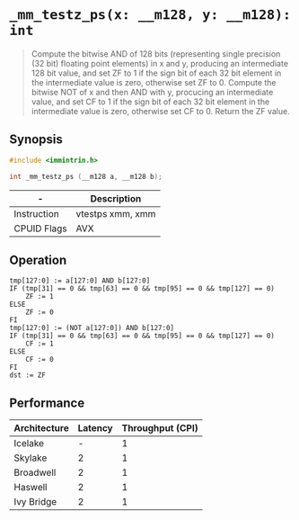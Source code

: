 `_mm_testz_ps(x: __m128, y: __m128): int`
=========================================

> Compute the bitwise AND of 128 bits (representing single precision (32 bit) floating point elements) in x and y, producing an intermediate 128 bit value, and set ZF to 1 if the sign bit of each 32 bit element in the intermediate value is zero, otherwise set ZF to 0. Compute the bitwise NOT of x and then AND with y, procucing an intermediate value, and set CF to 1 if the sign bit of each 32 bit element in the intermediate value is zero, otherwise set CF to 0. Return the ZF value.

## Synopsis

```c
#include <immintrin.h>

int _mm_testz_ps (__m128 a, __m128 b);
```

| -           | Description      |
| ----------- | ---------------- |
| Instruction | vtestps xmm, xmm |
| CPUID Flags | AVX              |

## Operation

```
tmp[127:0] := a[127:0] AND b[127:0]
IF (tmp[31] == 0 && tmp[63] == 0 && tmp[95] == 0 && tmp[127] == 0)
	ZF := 1
ELSE
	ZF := 0
FI
tmp[127:0] := (NOT a[127:0]) AND b[127:0]
IF (tmp[31] == 0 && tmp[63] == 0 && tmp[95] == 0 && tmp[127] == 0)
	CF := 1
ELSE
	CF := 0
FI
dst := ZF
```

## Performance

| Architecture | Latency | Throughput (CPI) |
| ------------ | ------- | ---------------- |
| Icelake      | -       | 1                |
| Skylake      | 2       | 1                |
| Broadwell    | 2       | 1                |
| Haswell      | 2       | 1                |
| Ivy Bridge   | 2       | 1                |
